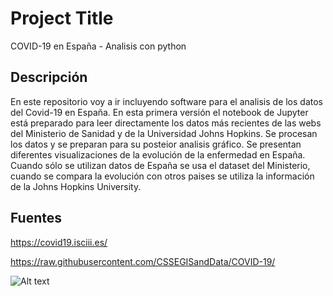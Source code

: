 # Project Title

COVID-19 en España - Analisis con python

## Descripción

En este repositorio voy a ir incluyendo software para el analisis de los datos del Covid-19 en España. En esta primera versión el notebook de Jupyter está preparado para leer directamente los datos más recientes de las webs del Ministerio de Sanidad y de la Universidad Johns Hopkins. Se procesan los datos y se preparan para su posteior analisis gráfico. Se presentan diferentes visualizaciones de la evolución de la enfermedad en España. Cuando sólo se utilizan datos de España se usa el dataset del Ministerio, cuando se compara la evolución con otros paises se utiliza la información de la Johns Hopkins University.

## Fuentes

https://covid19.isciii.es/

https://raw.githubusercontent.com/CSSEGISandData/COVID-19/

![Alt text](/relative/path/to/img.jpg?raw=true "Optional Title")
